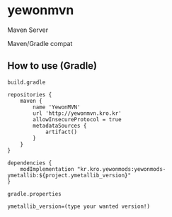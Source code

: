 # yewonmvn
Maven Server

Maven/Gradle compat

## How to use (Gradle)

``build.gradle``
``` 
repositories {
	maven {
		name 'YewonMVN'
		url 'http://yewonmvn.kro.kr'
		allowInsecureProtocol = true
		metadataSources {
			artifact()
		}
	}
}
```
```
dependencies {
	modImplementation "kr.kro.yewonmods:yewonmods-ymetallib:${project.ymetallib_version}"
}
```

``gradle.properties``
```
ymetallib_version=(type your wanted version!)
```
